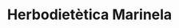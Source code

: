 ---
title: "Herbodietètica Marinela"
url: /santa-coloma-de-gramenet/herbodietetica-marinela/
shop: Kräuter
---